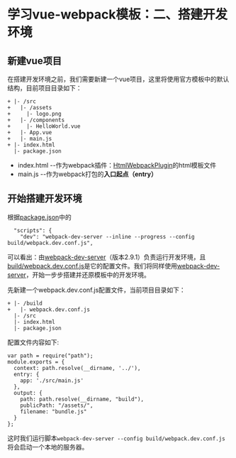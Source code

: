 # 学习vue-webpack模板：二、搭建开发环境

## 新建vue项目

在搭建开发环境之前，我们需要新建一个vue项目，这里将使用官方模板中的默认结构，目前项目目录如下：
```
+ |- /src
+   |- /assets
+     |- logo.png
+   |- /components
+     |- HelloWorld.vue
+   |- App.vue
+   |- main.js
+ |- index.html
  |- package.json
```
* index.html --作为webpack插件：[HtmlWebpackPlugin](https://doc.webpack-china.org/plugins/html-webpack-plugin/)的html模板文件
* main.js --作为webpack打包的**入口起点（entry）**

## 开始搭建开发环境

根据[package.json](https://github.com/ZhenHe17/blog/blob/master/example/vue-webpack-boilerplate/chapter1/package-init-by-vue-cli.json)中的
```
  "scripts": {
    "dev": "webpack-dev-server --inline --progress --config build/webpack.dev.conf.js",
```
可以看出：由[webpack-dev-server](https://webpack.github.io/docs/webpack-dev-server.html)（版本2.9.1）负责运行开发环境，且[build/webpack.dev.conf.js](https://github.com/ZhenHe17/blog/blob/master/example/vue-webpack-boilerplate/chapter2/build/webpack.dev.conf.js)是它的配置文件。我们将同样使用[webpack-dev-server](https://webpack.github.io/docs/webpack-dev-server.html)，开始一步步搭建并还原模板中的开发环境。

先新建一个webpack.dev.conf.js配置文件，当前项目目录如下：
```
+ |- /build
+   |- webpack.dev.conf.js
  |- /src
  |- index.html
  |- package.json
```

配置文件内容如下:
```
var path = require("path");
module.exports = {
  context: path.resolve(__dirname, '../'), 
  entry: {
    app: './src/main.js'
  },
  output: {
    path: path.resolve(__dirname, "build"),
    publicPath: "/assets/",
    filename: "bundle.js"
  }
};
```
这时我们运行脚本``` webpack-dev-server --config build/webpack.dev.conf.js ```将会启动一个本地的服务器。
 <!-- > 开发环境(development)和生产环境(production)的构建目标差异很大。在开发环境中，我们需要具有强大的、具有实时重新加载(live reloading)或热模块替换(hot module replacement)能力的 source map 和 localhost server。而在生产环境中，我们的目标则转向于关注更小的 bundle，更轻量的 source map，以及更优化的资源，以改善加载时间。由于要遵循逻辑分离，我们通常建议为每个环境编写彼此独立的 webpack 配置。虽然，以上我们将生产环境和开发环境做了略微区分，但是，请注意，我们还是会遵循不重复原则(Don't repeat yourself - DRY)，保留一个“通用”配置。为了将这些配置合并在一起，我们将使用一个名为 webpack-merge 的工具。通过“通用”配置，我们不必在环境特定(environment-specific)的配置中重复代码。
```
+ |- /build
+   |- webpack.base.conf.js
+   |- webpack.dev.conf.js
  |- /src
    |- /assets
      |- logo.png
    |- /components
      |- HelloWorld.vue
    |- App.vue
    |- main.js
  |- index.html
  |- package.json
``` -->